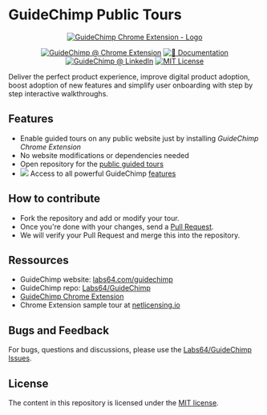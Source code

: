 # GuideChimp Public Tours

<a href="https://chrome.google.com/webstore/detail/guidechimp-chrome-extensi/afecedbgkfoijeligfjflidfddndnjng"><p align="center"><img src="https://io.labs64.com/GuideChimp/docs/img/guidechimp-logo-transparent-chrome.png" alt="GuideChimp Chrome Extension - Logo"></p></a>

<p align="center">
<a href="https://chrome.google.com/webstore/detail/guidechimp-chrome-extensi/afecedbgkfoijeligfjflidfddndnjng"><img src="https://img.shields.io/badge/🌐%20Chrome%20Extension-FFCD46.svg" alt="GuideChimp @ Chrome Extension"></a>
<a href="https://github.com/Labs64/GuideChimp/wiki"><img src="https://img.shields.io/badge/📖%20Documentation-Wiki-AB6543.svg" alt="📖 Documentation"></a>
<a href="https://www.linkedin.com/showcase/guidechimp"><img src="https://img.shields.io/badge/GuideChimp-0077B5.svg?logo=LinkedIn" alt="GuideChimp @ LinkedIn"></a>
<a href="https://github.com/Labs64/GuideChimp-tours/blob/master/LICENSE"><img src="https://img.shields.io/badge/License-MIT-blue.svg" alt="MIT License"></a>
</p>

Deliver the perfect product experience, improve digital product adoption, boost adoption of new features and simplify user onboarding with step by step interactive walkthroughs.

## Features

- Enable guided tours on any public website just by installing *GuideChimp Chrome Extension*
- No website modifications or dependencies needed
- Open repository for the [public guided tours](https://github.com/Labs64/GuideChimp-tours/tree/master/guidechimp/tours)
- <img src="https://raw.githubusercontent.com/Labs64/GuideChimp/master/docs/img/guidechimp-icon-32x32.png"> Access to all powerful GuideChimp [features](https://www.labs64.com/guidechimp/#Examples)

## How to contribute

- Fork the repository and add or modify your tour.
- Once you're done with your changes, send a [Pull Request](https://github.com/Labs64/GuideChimp-tours/pulls).
- We will verify your Pull Request and merge this into the repository.

## Ressources

- GuideChimp website: [labs64.com/guidechimp](https://www.labs64.com/guidechimp/)
- GuideChimp repo: [Labs64/GuideChimp](https://github.com/Labs64/GuideChimp)
- [GuideChimp Chrome Extension](https://chrome.google.com/webstore/detail/guidechimp-chrome-extensi/afecedbgkfoijeligfjflidfddndnjng)
- Chrome Extension sample tour at [netlicensing.io](https://netlicensing.io)

## Bugs and Feedback

For bugs, questions and discussions, please use the [Labs64/GuideChimp Issues](https://github.com/Labs64/GuideChimp/issues).

## License

The content in this repository is licensed under the [MIT license](LICENSE).
